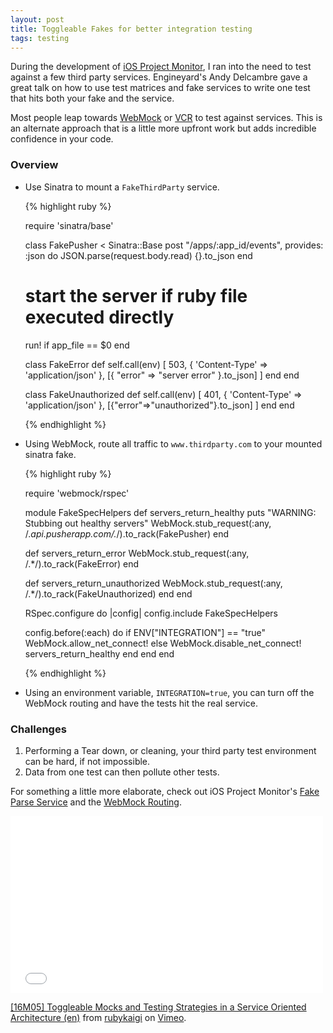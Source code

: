 ```yaml
---
layout: post
title: Toggleable Fakes for better integration testing
tags: testing
---
```


During the development of [iOS Project Monitor](https://github.com/dimroc/iOS.ProjectMonitor), I ran into the need
to test against a few third party services. Engineyard's Andy Delcambre gave a great talk on how to use test matrices and fake services
to write one test that hits both your fake and the service.

<!--more-->

Most people leap towards [WebMock](https://github.com/bblimke/webmock) or [VCR](https://github.com/vcr/vcr) to test against services. This is an alternate approach that is a little more
upfront work but adds incredible confidence in your code.

### Overview

* Use Sinatra to mount a `FakeThirdParty` service.

  {% highlight ruby %}

  require 'sinatra/base'

  class FakePusher < Sinatra::Base
    post "/apps/:app_id/events", provides: :json do
      JSON.parse(request.body.read)
      {}.to_json
    end

    # start the server if ruby file executed directly
    run! if app_file == $0
  end

  class FakeError
    def self.call(env)
      [ 503, { 'Content-Type' => 'application/json' }, [{ "error" => "server error" }.to_json] ]
    end
  end

  class FakeUnauthorized
    def self.call(env)
      [ 401, { 'Content-Type' => 'application/json' }, [{"error"=>"unauthorized"}.to_json] ]
    end
  end

  {% endhighlight %}

* Using WebMock, route all traffic to `www.thirdparty.com` to your mounted sinatra fake.

  {% highlight ruby %}

  require 'webmock/rspec'

  module FakeSpecHelpers
    def servers_return_healthy
      puts "WARNING: Stubbing out healthy servers"
      WebMock.stub_request(:any, /.*api.pusherapp.com\/.*/).to_rack(FakePusher)
    end

    def servers_return_error
      WebMock.stub_request(:any, /.*/).to_rack(FakeError)
    end

    def servers_return_unauthorized
      WebMock.stub_request(:any, /.*/).to_rack(FakeUnauthorized)
    end
  end

  RSpec.configure do |config|
    config.include FakeSpecHelpers

    config.before(:each) do
      if ENV["INTEGRATION"] == "true"
        WebMock.allow_net_connect!
      else
        WebMock.disable_net_connect!
        servers_return_healthy
      end
    end
  end

  {% endhighlight %}

* Using an environment variable, `INTEGRATION=true`, you can turn off the WebMock routing and have the tests hit the real service.

### Challenges

1. Performing a Tear down, or cleaning, your third party test environment can be hard, if not impossible.
2. Data from one test can then pollute other tests.

For something a little more elaborate, check out iOS Project Monitor's [Fake Parse Service](https://github.com/dimroc/iOS.ProjectMonitor/blob/master/backend/spec/fakes/fake_parse.rb) and the [WebMock Routing](https://github.com/dimroc/iOS.ProjectMonitor/blob/master/backend/spec/support/webmock.rb).

<iframe src="//player.vimeo.com/video/26510145" width="500" height="283" frameborder="0" webkitallowfullscreen mozallowfullscreen allowfullscreen></iframe> <p><a href="http://vimeo.com/26510145">[16M05] Toggleable Mocks and Testing Strategies in a Service Oriented Architecture (en)</a> from <a href="http://vimeo.com/rubykaigi">rubykaigi</a> on <a href="https://vimeo.com">Vimeo</a>.</p>
